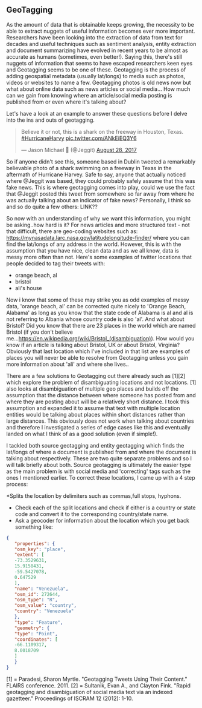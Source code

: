 ## GeoTagging

As the amount of data that is obtainable keeps growing, the necessity to be able to extract nuggets of useful information becomes ever more important. Researchers have been looking into the extraction of data from text for decades and useful techniques such as sentiment analysis, entity extraction and document summarizing have evolved in recent years to be almost as accurate as humans (sometimes, even better!). Saying this, there's still nuggets of information that seems to have escaped researchers keen eyes and Geotagging seems to be one of these. Geotagging is the process of adding geospatial metadata (usually lat/longs) to media such as photos, videos or websites to name a few. Geotagging photos is old news now but what about online data such as news articles or social media... How much can we gain from knowing where an article/social media posting is published from or even where it's talking about?

Let's have a look at an example to answer these questions before I delve into the ins and outs of geotagging. 

<blockquote class="twitter-tweet" data-lang="en"><p lang="en" dir="ltr">Believe it or not, this is a shark on the freeway in Houston, Texas. <a href="https://twitter.com/hashtag/HurricaneHarvy?src=hash">#HurricaneHarvy</a> <a href="https://t.co/ANkEiEQ3Y6">pic.twitter.com/ANkEiEQ3Y6</a></p>&mdash; Jason Michael 🦈 (@Jeggit) <a href="https://twitter.com/Jeggit/status/902048241646280704">August 28, 2017</a></blockquote>
<script async src="//platform.twitter.com/widgets.js" charset="utf-8"></script>

So if anyone didn't see this, someone based in Dublin tweeted a remarkably believable photo of a shark swimming on a freeway in Texas in the aftermath of Hurricane Harvey. Safe to say, anyone that actually noticed where @Jeggit was based, they could probably safely assume that this was fake news. This is where geotagging comes into play, could we use the fact that @Jeggit posted this tweet from somewhere so far away from where he was actually talking about an indicator of fake news? Personally, I think so and so do quite a few others:  LINK??

So now with an understanding of why we want this information, you might be asking..how hard is it? For news articles and more structured text - not that difficult, there are geo-coding websites such as: https://mynasadata.larc.nasa.gov/latitudelongitude-finder/ where you can find the lat/longs of any address in the world. However, this is with the assumption that you have nice, clean data and as we all know, data is messy more often than not. Here's some examples of twitter locations that people decided to tag their tweets with:

* orange beach, al
* bristol
* ali's house

Now i know that some of these may strike you as odd examples of messy data, 'orange beach, al' can be corrected quite nicely to 'Orange Beach, Alabama' as long as you know that the state code of Alabama is al and al is not referring to Albania whose country code is also 'al'. And what about Bristol? Did you know that there are 23 places in the world which are named Bristol (if you don't believe me...https://en.wikipedia.org/wiki/Bristol_(disambiguation)). How would you know if an article is talking about Bristol, UK or about Bristol, Virginia? Obviously that last location which I've included in that list are examples of places you will never be able to resolve from Geotagging unless you gain more information about 'ali' and where she lives..

There are a few solutions to Geotagging out there already such as [1][2] which explore the problem of disambiguating locations and not locations. [1] also looks at disambiguation of multiple geo places and builds off the assumption that the distance between where someone has posted from and where they are posting about will be a relatively short distance. I took this assumption and expanded it to assume that text with multiple location entities would be talking about places within short distances rather than large distances. This obviously does not work when talking about countries and therefore I investigated a series of edge cases like this and eventually landed on what I think of as a good solution (even if simple!).

I tackled both source geotagging and entity geotagging which finds the lat/longs of where a document is published from and where the document is talking about respectively. These are two quite separate problems and so I will talk briefly about both. Source geotagging is ultimately the easier type as the main problem is with social media and 'correcting' tags such as the ones I mentioned earlier. To correct these locations, I came up with a 4 step process:

*Splits the location by delimiters such as commas,full stops, hyphons.
* Check each of the split locations and check if either is a country or state code and convert it to the corresponding country/state name.
* Ask a geocoder for information about the location which you get back something like:
```json
{
   "properties": {
   "osm_key": "place",
   "extent": [
   -73.3529631,
   15.9158431,
   -59.5427078,
   0.647529
   ],
   "name": "Venezuela",
   "osm_id": 272644,
   "osm_type": "R",
   "osm_value": "country",
   "country": "Venezuela"
   },
   "type": "Feature",
   "geometry": {
   "type": "Point",
   "coordinates": [
   -66.1109317,
   8.0018709
   ]
   }
}
```


[1] =  Paradesi, Sharon Myrtle. "Geotagging Tweets Using Their Content." FLAIRS conference. 2011.
[2] =  Sultanik, Evan A., and Clayton Fink. "Rapid geotagging and disambiguation of social media text via an indexed gazetteer." Proceedings of ISCRAM 12 (2012): 1-10.
